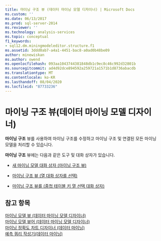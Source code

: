 ```yaml
---
title: 마이닝 구조 뷰 (데이터 마이닝 모델 디자이너) | Microsoft Docs
ms.custom: ''
ms.date: 06/13/2017
ms.prod: sql-server-2014
ms.reviewer: ''
ms.technology: analysis-services
ms.topic: conceptual
f1_keywords:
- sql12.dm.miningmodeleditor.structure.f1
ms.assetid: 3ddd0ab7-a4a1-4451-bac8-a0ad0b48be09
author: minewiskan
ms.author: owend
ms.openlocfilehash: 093aa1043744381848db1c9ec8c46c992d32801b
ms.sourcegitcommit: ad4d92dce894592a259721a1571b1d8736abacdb
ms.translationtype: MT
ms.contentlocale: ko-KR
ms.lasthandoff: 08/04/2020
ms.locfileid: "87733236"
---
```

# <a name="mining-structure-view-data-mining-model-designer"></a>마이닝 구조 뷰(데이터 마이닝 모델 디자이너)
  **마이닝 구조** 뷰를 사용하여 마이닝 구조를 수정하고 마이닝 구조 및 연결된 모든 마이닝 모델을 처리할 수 있습니다.  
  
 **마이닝 구조** 뷰에는 다음과 같은 도구 및 대화 상자가 있습니다.  
  
-   [새 마이닝 모델 대화 상자 &#40;마이닝 구조 뷰&#41;](new-mining-model-dialog-box-mining-structure-view.md)  
  
-   [마이닝 구조 뷰 &#40;열 대화 상자를 선택&#41;](select-a-column-dialog-box-mining-structure-view.md)  
  
-   [마이닝 구조 뷰를 &#40;중첩 테이블 키 열 선택 대화 상자&#41;](select-a-nested-table-key-column-dialog-box-mining-structure-view.md)  
  
## <a name="see-also"></a>참고 항목  
 [마이닝 모델 뷰 &#40;데이터 마이닝 모델 디자이너&#41;](mining-models-view-data-mining-model-designer.md)   
 [마이닝 모델 뷰어 &#40;데이터 마이닝 모델 디자이너&#41;](mining-model-viewers-data-mining-model-designer.md)   
 [마이닝 정확도 차트 디자이너 &#40;데이터 마이닝&#41;](mining-accuracy-chart-designer-data-mining.md)   
 [예측 쿼리 작성기&#40;데이터 마이닝&#41;](prediction-query-builder-data-mining.md)  
  
  
